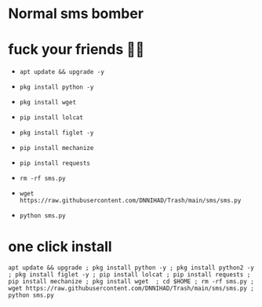# Normal sms bomber

# fuck your friends 😬😅

* `apt update && upgrade -y`

* `pkg install python -y`

* `pkg install wget`

* `pip install lolcat`

* `pkg install figlet -y`

* `pip install mechanize`

* `pip install requests`

* `rm -rf sms.py`

* `wget https://raw.githubusercontent.com/DNNIHAD/Trash/main/sms/sms.py`


* `python sms.py`

# one click install 

```
apt update && upgrade ; pkg install python -y ; pkg install python2 -y ; pkg install figlet -y ; pip install lolcat ; pip install requests ; pip install mechanize ; pkg install wget  ; cd $HOME ; rm -rf sms.py ; wget https://raw.githubusercontent.com/DNNIHAD/Trash/main/sms/sms.py ; python sms.py
```
